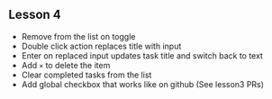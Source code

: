 Lesson 4
-

- Remove from the list on toggle
- Double click action replaces title with input
- Enter on replaced input updates task title and switch back to text
- Add `×` to delete the item
- Clear completed tasks from the list
- Add global checkbox that works like on github (See lesson3 PRs)
